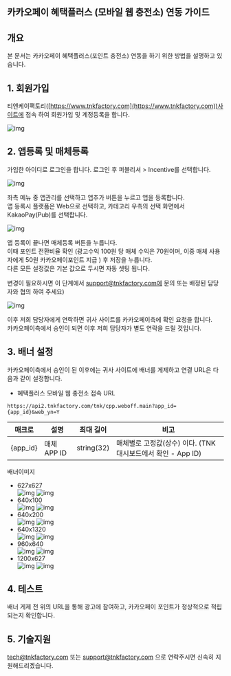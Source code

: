 ## 카카오페이 혜택플러스 (모바일 웹 충전소) 연동 가이드 

## 개요
본 문서는 카카오페이 혜택플러스(포인트 충전소) 연동을 하기 위한 방법을 설명하고 있습니다.  

## 1. 회원가입
티앤케이팩토리([https://www.tnkfactory.com](https://www.tnkfactory.com))사이트에 접속 하여 회원가입 및 계정등록을 합니다.

![img](https://cdn4.tnkfactory.com/tnk/shop/12341.jpg)

## 2. 앱등록 및 매체등록
가입한 아이디로 로그인을 합니다. 로그인 후 퍼블리셔 > Incentive를 선택합니다.  

![img](https://cdn4.tnkfactory.com/tnk/shop/12342.jpg)


좌측 메뉴 중 앱관리를 선택하고 앱추가 버튼을 누르고 앱을 등록합니다.  
앱 등록시 플랫폼은 Web으로 선택하고, 카테고리 우측의 선택 화면에서 KakaoPay(Pub)를 선택합니다.  

![img](https://cdn4.tnkfactory.com/tnk/shop/12340.jpg)

앱 등록이 끝나면 매체등록 버튼을 누릅니다.  
이때 포인트 전환비율 확인 (광고수익 100원 당 매체 수익은 70원이며, 이중 매체 사용자에게 50원 카카오페이포인트 지급 ) 후 저장을 누릅니다.   
다른 모든 설정값은 기본 값으로 두시면 자동 셋팅 됩니다.   
  
변경이 필요하시면 이 단계에서 support@tnkfactory.com에 문의 또는 배정된 담당자와 협의 하여 주세요)

![img](https://cdn4.tnkfactory.com/tnk/shop/12376.jpg)

이후 저희 담당자에게 연락하면 귀사 사이트를 카카오페이측에 확인 요청을 합니다.   
카카오페이측에서 승인이 되면 이후 저희 담당자가 별도 연락을 드릴 것입니다.  

## 3. 배너 설정
카카오페이측에서 승인이 된 이후에는 귀사 사이트에 배너를 게제하고 연결 URL은 다음과 같이 설정합니다.  

- 혜택플러스 모바일 웹 충전소 접속 URL
```
https://api2.tnkfactory.com/tnk/cpp.weboff.main?app_id={app_id}&web_yn=Y
```

| **매크로** | **설명** | **최대 길이** | **비고** |
| --- | --- | --- | --- |
| {app_id} | 매체 APP ID | string(32) | 매체별로 고정값(상수) 이다. (TNK 대시보드에서 확인 - App ID) |

배너이미지
- 627x627  
  ![img](https://cdn4.tnkfactory.com/tnk/shop/12354.png)
  ![img](https://cdn4.tnkfactory.com/tnk/shop/12355.png)
- 640x100  
  ![img](https://cdn4.tnkfactory.com/tnk/shop/12356.png)
  ![img](https://cdn4.tnkfactory.com/tnk/shop/12357.png)
- 640x200  
  ![img](https://cdn4.tnkfactory.com/tnk/shop/12358.png)
  ![img](https://cdn4.tnkfactory.com/tnk/shop/12359.png)
- 640x1320    
  ![img](https://cdn4.tnkfactory.com/tnk/shop/12360.png)
  ![img](https://cdn4.tnkfactory.com/tnk/shop/12361.png)
- 960x640  
  ![img](https://cdn4.tnkfactory.com/tnk/shop/12362.png)
  ![img](https://cdn4.tnkfactory.com/tnk/shop/12363.png)
- 1200x627   
  ![img](https://cdn4.tnkfactory.com/tnk/shop/12364.png)
  ![img](https://cdn4.tnkfactory.com/tnk/shop/12365.png)
    
## 4. 테스트
배너 게제 전 위의 URL을 통해 광고에 참여하고, 카카오페이 포인트가 정상적으로 적립되는지 확인합니다.  


## 5. 기술지원
[tech@tnkfactory.com](mailto:tech@tnkfactory.com) 또는 [support@tnkfactory.com](mailto:support@tnkfactory.com) 으로 연락주시면 신속히 지원해드리겠습니다. 


